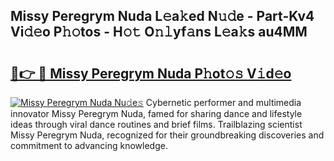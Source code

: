 ## Missy Peregrym Nuda L𝚎a𝚔ed N𝚞𝚍e - Part-Kv4 Vi𝚍𝚎o P𝚑𝚘tos - H𝚘𝚝 O𝚗𝚕yf𝚊ns L𝚎a𝚔s au4MM

# <h2><a href="http://kf2xoqg.oniu.top/?m=Missy+Peregrym+Nuda">🔗👉 🔴 Missy Peregrym Nuda P𝚑ot𝚘𝚜 V𝚒d𝚎o</a></h2>

[![Missy Peregrym Nuda Nu𝚍e𝚜](https://i.imgur.com/0qMVB7G.gif)](http://kf2xoqg.oniu.top/?m=Missy+Peregrym+Nuda)
Cybernetic performer and multimedia innovator Missy Peregrym Nuda, famed for sharing dance and lifestyle ideas through viral dance routines and brief films. Trailblazing scientist Missy Peregrym Nuda, recognized for their groundbreaking discoveries and commitment to advancing knowledge.  
